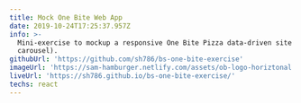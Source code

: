 ```yaml
---
title: Mock One Bite Web App
date: 2019-10-24T17:25:37.957Z
info: >-
  Mini-exercise to mockup a responsive One Bite Pizza data-driven site (nav and
  carousel).
githubUrl: 'https://github.com/sh786/bs-one-bite-exercise'
imageUrl: 'https://sam-hamburger.netlify.com/assets/ob-logo-horiztonal.png'
liveUrl: 'https://sh786.github.io/bs-one-bite-exercise/'
techs: react
---
```


